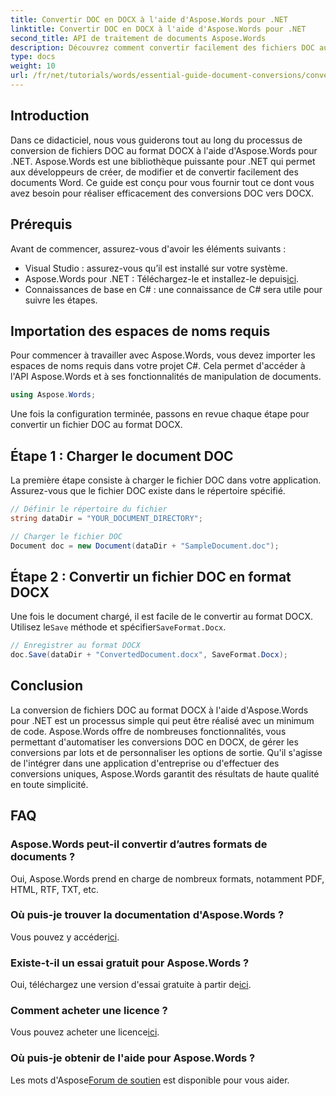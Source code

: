 ```yaml
---
title: Convertir DOC en DOCX à l'aide d'Aspose.Words pour .NET
linktitle: Convertir DOC en DOCX à l'aide d'Aspose.Words pour .NET
second_title: API de traitement de documents Aspose.Words
description: Découvrez comment convertir facilement des fichiers DOC au format DOCX avec Aspose.Words pour .NET. Notre guide étape par étape couvre les prérequis, les exemples de code et les options avancées.
type: docs
weight: 10
url: /fr/net/tutorials/words/essential-guide-document-conversions/convert-doc-to-docx/
---
```

## Introduction

Dans ce didacticiel, nous vous guiderons tout au long du processus de conversion de fichiers DOC au format DOCX à l'aide d'Aspose.Words pour .NET. Aspose.Words est une bibliothèque puissante pour .NET qui permet aux développeurs de créer, de modifier et de convertir facilement des documents Word. Ce guide est conçu pour vous fournir tout ce dont vous avez besoin pour réaliser efficacement des conversions DOC vers DOCX.

## Prérequis

Avant de commencer, assurez-vous d'avoir les éléments suivants :
- Visual Studio : assurez-vous qu’il est installé sur votre système.
-  Aspose.Words pour .NET : Téléchargez-le et installez-le depuis[ici](https://releases.aspose.com/words/net/).
- Connaissances de base en C# : une connaissance de C# sera utile pour suivre les étapes.

## Importation des espaces de noms requis

Pour commencer à travailler avec Aspose.Words, vous devez importer les espaces de noms requis dans votre projet C#. Cela permet d'accéder à l'API Aspose.Words et à ses fonctionnalités de manipulation de documents.

```csharp
using Aspose.Words;
```

Une fois la configuration terminée, passons en revue chaque étape pour convertir un fichier DOC au format DOCX.

## Étape 1 : Charger le document DOC

La première étape consiste à charger le fichier DOC dans votre application. Assurez-vous que le fichier DOC existe dans le répertoire spécifié.

```csharp
// Définir le répertoire du fichier
string dataDir = "YOUR_DOCUMENT_DIRECTORY";

// Charger le fichier DOC
Document doc = new Document(dataDir + "SampleDocument.doc");
```

## Étape 2 : Convertir un fichier DOC en format DOCX

 Une fois le document chargé, il est facile de le convertir au format DOCX. Utilisez le`Save` méthode et spécifier`SaveFormat.Docx`.

```csharp
// Enregistrer au format DOCX
doc.Save(dataDir + "ConvertedDocument.docx", SaveFormat.Docx);
```

## Conclusion

La conversion de fichiers DOC au format DOCX à l'aide d'Aspose.Words pour .NET est un processus simple qui peut être réalisé avec un minimum de code. Aspose.Words offre de nombreuses fonctionnalités, vous permettant d'automatiser les conversions DOC en DOCX, de gérer les conversions par lots et de personnaliser les options de sortie. Qu'il s'agisse de l'intégrer dans une application d'entreprise ou d'effectuer des conversions uniques, Aspose.Words garantit des résultats de haute qualité en toute simplicité.

## FAQ

### Aspose.Words peut-il convertir d’autres formats de documents ?
Oui, Aspose.Words prend en charge de nombreux formats, notamment PDF, HTML, RTF, TXT, etc.

### Où puis-je trouver la documentation d'Aspose.Words ?
 Vous pouvez y accéder[ici](https://reference.aspose.com/words/net/).

### Existe-t-il un essai gratuit pour Aspose.Words ?
 Oui, téléchargez une version d'essai gratuite à partir de[ici](https://releases.aspose.com/).

### Comment acheter une licence ?
 Vous pouvez acheter une licence[ici](https://purchase.conholdate.com/buy).

### Où puis-je obtenir de l'aide pour Aspose.Words ?
 Les mots d'Aspose[Forum de soutien](https://forum.aspose.com/c/words/8) est disponible pour vous aider.



